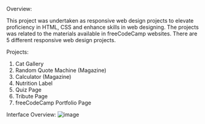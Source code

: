 Overview:

This project was undertaken as responsive web design projects to elevate proficiency in HTML, CSS and enhance skills in web designing. The projects was related to the materials available in freeCodeCamp websites. There are 5 different responsive web design projects.



Projects:
1. Cat Gallery
2. Random Quote Machine (Magazine)
3. Calculator (Magazine)
4. Nutrition Label
5. Quiz Page
6. Tribute Page
7. freeCodeCamp Portfolio Page

Interface Overview:
![image](https://github.com/user-attachments/assets/1025fe42-0972-4335-ae46-b3694b00b36c)
